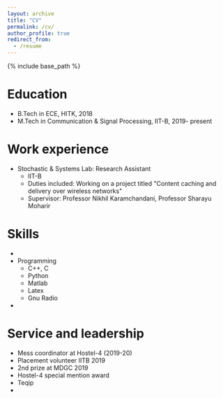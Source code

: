 ```yaml
---
layout: archive
title: "CV"
permalink: /cv/
author_profile: true
redirect_from:
  - /resume
---
```


{% include base_path %}

Education
======
* B.Tech in ECE, HITK, 2018
* M.Tech in Communication & Signal Processing, IIT-B, 2019- present

Work experience
======
* Stochastic & Systems Lab: Research Assistant
  * IIT-B
  * Duties included: Working on a project titled "Content caching and delivery over wireless networks"
  * Supervisor: Professor Nikhil Karamchandani, Professor Sharayu Moharir 


  
Skills
======
* 
* Programming
  * C++, C
  * Python
  * Matlab
  * Latex
  * Gnu Radio
* 

  
Service and leadership
======
* Mess coordinator at Hostel-4 (2019-20)
* Placement volunteer IITB 2019
* 2nd prize at MDGC 2019
* Hostel-4 special mention award
* Teqip
* 
